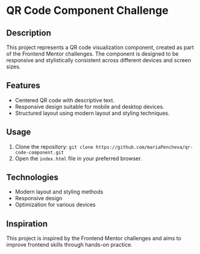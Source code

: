 # QR Code Component Challenge

## Description

This project represents a QR code visualization component, created as part of the Frontend Mentor challenges. The component is designed to be responsive and stylistically consistent across different devices and screen sizes.

## Features

- Centered QR code with descriptive text.
- Responsive design suitable for mobile and desktop devices.
- Structured layout using modern layout and styling techniques.

## Usage

1. Clone the repository: `git clone https://github.com/mariaPencheva/qr-code-component.git`
2. Open the `index.html` file in your preferred browser.

## Technologies

- Modern layout and styling methods
- Responsive design
- Optimization for various devices

## Inspiration

This project is inspired by the Frontend Mentor challenges and aims to improve frontend skills through hands-on practice.